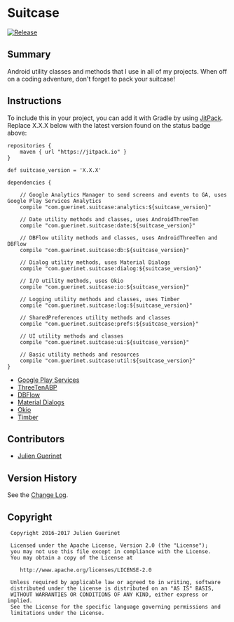 # Suitcase
[![Release](https://jitpack.io/v/com.guerinet/suitcase.svg)](https://jitpack.io/#com.guerinet/suitcase)

## Summary
Android utility classes and methods that I use in all of my projects. When off on a coding adventure, don't forget to pack your suitcase!

## Instructions
To include this in your project, you can add it with Gradle by using [JitPack](https://jitpack.io). Replace X.X.X below with the latest version found on the status badge above:

    repositories {
        maven { url "https://jitpack.io" }
    }

    def suitcase_version = 'X.X.X'

	dependencies {

        // Google Analytics Manager to send screens and events to GA, uses Google Play Services Analytics
        compile "com.guerinet.suitcase:analytics:${suitcase_version}"

	    // Date utility methods and classes, uses AndroidThreeTen
	    compile "com.guerinet.suitcase:date:${suitcase_version}"

        // DBFlow utility methods and classes, uses AndroidThreeTen and DBFlow
        compile "com.guerinet.suitcase:db:${suitcase_version}"

        // Dialog utility methods, uses Material Dialogs
        compile "com.guerinet.suitcase:dialog:${suitcase_version}"

        // I/O utility methods, uses Okio
        compile "com.guerinet.suitcase:io:${suitcase_version}"

        // Logging utility methods and classes, uses Timber
        compile "com.guerinet.suitcase:log:${suitcase_version}"

        // SharedPreferences utility methods and classes
        compile "com.guerinet.suitcase:prefs:${suitcase_version}"

        // UI utility methods and classes
        compile "com.guerinet.suitcase:ui:${suitcase_version}"

        // Basic utility methods and resources
        compile "com.guerinet.suitcase:util:${suitcase_version}"
	}

* [Google Play Services](https://developers.google.com/android/guides/overview)
* [ThreeTenABP](https://github.com/JakeWharton/ThreeTenABP)
* [DBFlow](https://github.com/Raizlabs/DBFlow)
* [Material Dialogs](https://github.com/afollestad/material-dialogs)
* [Okio](https://github.com/square/okio)
* [Timber](https://github.com/JakeWharton/timber)

## Contributors
* [Julien Guerinet](https://github.com/jguerinet)

## Version History
See the [Change Log](CHANGELOG.md).

## Copyright
	 Copyright 2016-2017 Julien Guerinet

	 Licensed under the Apache License, Version 2.0 (the "License");
	 you may not use this file except in compliance with the License.
	 You may obtain a copy of the License at

	    http://www.apache.org/licenses/LICENSE-2.0

	 Unless required by applicable law or agreed to in writing, software
	 distributed under the License is distributed on an "AS IS" BASIS,
	 WITHOUT WARRANTIES OR CONDITIONS OF ANY KIND, either express or implied.
	 See the License for the specific language governing permissions and
	 limitations under the License.
